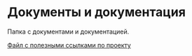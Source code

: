 # Документы и документация

Папка с документами и документацией.

[Файл с полезными ссылками по проекту](https://docs.google.com/document/d/15N0p3wTpaXeF0QgMdz_F6q3mjAi0MZO26DIw1Tfpvpc/edit?usp=sharing "Файл с полезными ссылками по проекту")
